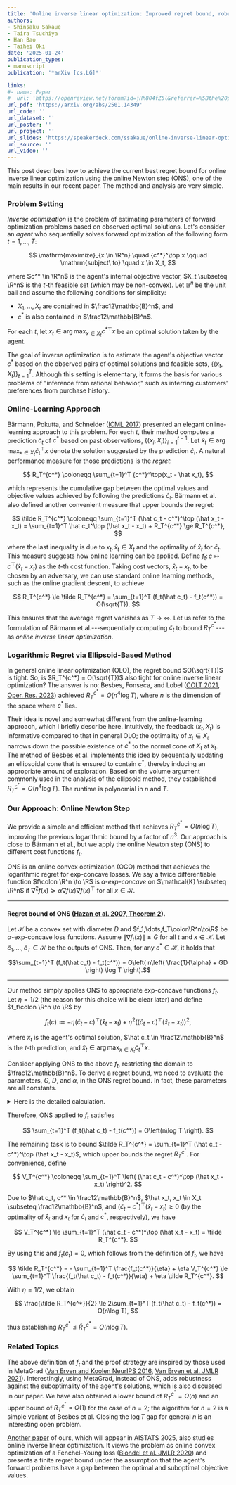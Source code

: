 ```yaml
---
title: 'Online inverse linear optimization: Improved regret bound, robustness to suboptimality, and toward tight regret analysis'
authors:
- Shinsaku Sakaue
- Taira Tsuchiya
- Han Bao
- Taihei Oki
date: '2025-01-24'
publication_types:
- manuscript
publication: '*arXiv [cs.LG]*'

links:
#- name: Paper
#  url: 'https://openreview.net/forum?id=jHh804fZ5l&referrer=%5Bthe%20profile%20of%20Shinsaku%20Sakaue%5D(%2Fprofile%3Fid%3D~Shinsaku_Sakaue1)'
url_pdf: 'https://arxiv.org/abs/2501.14349'
url_code: ''
url_dataset: ''
url_poster: ''
url_project: ''
url_slides: 'https://speakerdeck.com/ssakaue/online-inverse-linear-optimization'
url_source: ''
url_video: ''
---
```


This post describes how to achieve the current best regret bound for online inverse linear optimization using the online Newton step (ONS), one of the main results in our recent paper. 
The method and analysis are very simple.

### Problem Setting

*Inverse optimization* is the problem of estimating parameters of forward optimization problems based on observed optimal solutions. 
Let's consider an *agent* who sequentially solves forward optimization of the following form $t = 1,\dots,T$:

$$
\mathrm{maximize}_{x \in \R^n} \quad {c^*}^\top x
\qquad
\mathrm{subject\ to} \quad x \in X_t,
$$

where $c^* \in \R^n$ is the agent's internal objective vector, $X_t \subseteq \R^n$ is the $t$-th feasible set (which may be non-convex). 
Let $\mathbb{B}^n$ be the unit ball and assume the following conditions for simplicity:
- $X_1,\dots,X_t$ are contained in $\frac12\mathbb{B}^n$, and 
- $c^*$ is also contained in $\frac12\mathbb{B}^n$.

For each $t$, let $x_t \in \mathop{\mathrm{\arg\,\max}}_{x \in X_t} {c^*}^\top x$ be an optimal solution taken by the agent.

The goal of inverse optimization is to estimate the agent's objective vector $c^*$ based on the observed pairs of optimal solutions and feasible sets, $\{(x_t, X_t)\}_{t=1}^T$. 
Although this setting is elementary, it forms the basis for various problems of "inference from rational behavior," such as inferring customers' preferences from purchase history.


### Online-Learning Approach

Bärmann, Pokutta, and Schneider ([ICML 2017](https://proceedings.mlr.press/v70/barmann17a.html)) presented an elegant online-learning approach to this problem.
For each $t$, their method computes a prediction $\hat{c}_t$ of $c^*$ based on past observations, $\{(x_{i}, X_{i})\}_{i=1}^{t-1}$.
Let $\hat x_t \in \mathop{\mathrm{\arg\,\max}}_{x \in X_t} {\hat c_t}^\top x$ denote the solution suggested by the prediction $\hat{c}_t$.
A natural performance measure for those predictions is the *regret*: 

$$
R_T^{c^*} \coloneqq \sum_{t=1}^T {c^*}^\top(x_t - \hat x_t),
$$

which represents the cumulative gap between the optimal values and objective values achieved by following the predictions $\hat{c}_t$.
Bärmann et al. also defined another convenient measure that upper bounds the regret: 

$$
\tilde R_T^{c^*} \coloneqq \sum_{t=1}^T (\hat c_t - c^*)^\top (\hat x_t - x_t) = \sum_{t=1}^T \hat c_t^\top (\hat x_t - x_t) + R_T^{c^*} \ge R_T^{c^*},
$$

where the last inequality is due to $x_t, \hat x_t \in X_t$ and the optimality of $\hat x_t$ for $\hat c_t$.
This measure suggests how online learning can be applied.
Define $f_t\colon c\mapsto c^\top (\hat x_t - x_t)$ as the $t$-th cost function. 
Taking cost vectors, $\hat x_t - x_t$, to be chosen by an adversary, we can use standard online learning methods, such as the online gradient descent, to achieve 

$$
R_T^{c^*} \le \tilde R_T^{c^*} = \sum_{t=1}^T (f_t(\hat c_t) - f_t(c^*)) = O(\sqrt{T}).
$$

This ensures that the average regret vanishes as $T \to \infty$. 
Let us refer to the formulation of Bärmann et al.---sequentially computing $\hat{c}_t$ to bound $R_T^{c^*}$---as *online inverse linear optimization*. 

### Logarithmic Regret via Ellipsoid-Based Method
In general online linear optimization (OLO), the regret bound $O(\sqrt{T})$ is tight. So, is $R_T^{c^*} = O(\sqrt{T})$ also tight for online inverse linear optimization? 
The answer is no: Besbes, Fonseca, and Lobel ([COLT 2021](https://proceedings.mlr.press/v134/besbes21a.html), [Oper. Res. 2023](https://pubsonline.informs.org/doi/10.1287/opre.2021.0369)) achieved $R_T^{c^*} = O(n^4 \log T)$, where $n$ is the dimension of the space where $c^*$ lies. 

Their idea is novel and somewhat different from the online-learning approach, which I briefly describe here. 
Intuitively, the feedback $(x_t, X_t)$ is informative compared to that in general OLO; the optimality of $x_t \in X_t$ narrows down the possible existence of $c^*$ to the normal cone of $X_t$ at $x_t$. The method of Besbes et al. implements this idea by sequentially updating an ellipsoidal cone that is ensured to contain $c^*$, thereby inducing an appropriate amount of exploration. Based on the volume argument commonly used in the analysis of the ellipsoid method, they established $R_T^{c^*} = O(n^4 \log T)$. The runtime is polynomial in $n$ and $T$.

### Our Approach: Online Newton Step
We provide a simple and efficient method that achieves $R_T^{c^*} = O(n \log T)$, improving the previous logarithmic bound by a factor of $n^3$. 
Our approach is close to Bärmann et al., but we apply the online Newton step (ONS) to different cost functions $f_t$. 

ONS is an online convex optimization (OCO) method that achieves the logarithmic regret for exp-concave losses. 
We say a twice differentiable function $f\colon \R^n \to \R$ is *$\alpha$-exp-concave* on $\mathcal{K} \subseteq \R^n$ if $\nabla^2 f(x) \succeq \alpha \nabla f(x) \nabla f(x)^\top$ for all $x \in \mathcal{K}$. 

---
#### Regret bound of ONS ([Hazan et al. 2007, Theorem 2](https://link.springer.com/article/10.1007/s10994-007-5016-8)).
Let $\mathcal{K}$ be a convex set with diameter $D$ and $f_1,\dots,f_T\colon\R^n\to\R$ be $\alpha$-exp-concave loss functions. Assume $\| \nabla f_t(x) \| \le G$ for all $t$ and $x \in \mathcal{K}$. Let $\hat c_1,\dots,\hat c_T \in \mathcal{K}$ be the outputs of ONS. Then, for any $c^* \in \mathcal{K}$, it holds that  

$$\sum_{t=1}^T (f_t(\hat c_t) - f_t(c^*)) = O\left( n\left( \frac{1}{\alpha} + GD \right) \log T \right).$$

---

Our method simply applies ONS to appropriate exp-concave functions $f_t$.
Let $\eta = 1/2$ (the reason for this choice will be clear later) and define $f_t\colon \R^n \to \R$ by

$$
f_t(c) \coloneqq - \eta (\hat c_t - c)^\top (\hat x_t - x_t) + \eta^2 \left( (\hat c_t - c)^\top (\hat x_t - x_t) \right)^2,
$$

where $x_t$ is the agent's optimal solution, $\hat c_t \in \frac12\mathbb{B}^n$ is the $t$-th prediction, and $\hat x_t \in \mathop{\mathrm{\arg\,\max}}_{x \in X_t} {\hat c_t}^\top x$. 

Consider applying ONS to the above $f_t$, restricting the domain to $\frac12\mathbb{B}^n$. 
To derive a regret bound, we need to evaluate the parameters, $G$, $D$, and $\alpha$, in the ONS regret bound. 
In fact, these parameters are all constants. <details><summary>Here is the detailed calculation.</summary>

For simplicity, let $g_t = \hat x_t - x_t$, which satisfies $\| g_t \| \le 1$ since $\hat x_t, x_t \in X_t \subseteq \frac12\mathbb{B}^n$.

- Since the domain is $\frac12\mathbb{B}^n$, we have $D = 1$.
- By using $c, \hat c_t \in \frac12\mathbb{B}^n$, $\| g_t \| \le 1$, and $\eta = 1/2$, we have $$\| \nabla f_t(c) \| = \| \eta g_t - 2\eta^2 g_tg_t^\top (\hat c_t - c)\| \le \eta + 2\eta^2 \le 1$$ and $$\nabla f_t(c) \nabla f_t(c)^\top =  \eta^2 \left( 1 - 2 \eta g_t^\top (\hat c_t - c) \right)^2 g_t g_t^\top \preceq \eta^2 (1 + 2\eta)^2 g_t g_t^\top = 2\nabla^2 f_t(c),$$ hence $G = 1$ and $\alpha = \frac{1}{2}$.

Thus, those parameters are constant for $\eta = 1/2$. 
</details>

Therefore, ONS applied to $f_t$ satisfies 

$$
\sum_{t=1}^T (f_t(\hat c_t) - f_t(c^*)) = O\left(n\log T \right).
$$

The remaining task is to bound $\tilde R_T^{c^*} = \sum_{t=1}^T (\hat c_t - c^*)^\top (\hat x_t - x_t)$, which upper bounds the regret $R_T^{c^*}$.
For convenience, define 

$$
V_T^{c^*} \coloneqq \sum_{t=1}^T \left( (\hat c_t - c^*)^\top (\hat x_t - x_t) \right)^2.
$$

Due to $\hat c_t, c^* \in \frac12\mathbb{B}^n$, $\hat x_t, x_t \in X_t \subseteq \frac12\mathbb{B}^n$, and $(\hat c_t - c^*)^\top (\hat x_t - x_t) \ge 0$ (by the optimality of $\hat x_t$ and $x_t$ for $\hat c_t$ and $c^*$, respectively), we have 

$$
V_T^{c^*} \le \sum_{t=1}^T (\hat c_t - c^*)^\top (\hat x_t - x_t) = \tilde R_T^{c^*}.
$$ 

By using this and $f_t(\hat c_t) = 0$, which follows from the definition of $f_t$, we have

$$
\tilde R_T^{c^*} = - \sum_{t=1}^T \frac{f_t(c^*)}{\eta} + \eta V_T^{c^*} \le \sum_{t=1}^T \frac{f_t(\hat c_t) - f_t(c^*)}{\eta} + \eta \tilde R_T^{c^*}.
$$

With $\eta = 1/2$, we obtain 

$$
\frac{\tilde R_T^{c^*}}{2}
\le 
2\sum_{t=1}^T (f_t(\hat c_t) - f_t(c^*)) = 
O(n\log T), 
$$

thus establishing $R_T^{c^*} \le \tilde R_T^{c^*} = O(n\log T)$.

### Related Topics

The above definition of $f_t$ and the proof strategy are inspired by those used in MetaGrad ([Van Erven and Koolen NeurIPS 2016](https://papers.nips.cc/paper_files/paper/2016/hash/14cfdb59b5bda1fc245aadae15b1984a-Abstract.html), [Van Erven et al. JMLR 2021](https://www.jmlr.org/papers/v22/20-1444.html)). Interestingly, using MetaGrad, instead of ONS, adds robustness against the suboptimality of the agent's solutions, which is also discussed in our paper. 
We have also obtained a lower bound of $R_T^{c^*} = \Omega(n)$ and an upper bound of $R_T^{c^*} = O(1)$ for the case of $n=2$; the algorithm for $n=2$ is a simple variant of Besbes et al. Closing the $\log T$ gap for general $n$ is an interesting open problem.

[Another paper](https://ssakaue.github.io/publication/sakaue-2025-revisiting/) of ours, which will appear in AISTATS 2025, also studies online inverse linear optimization. 
It views the problem as online convex optimization of a Fenchel–Young loss ([Blondel et al. JMLR 2020](https://jmlr.csail.mit.edu/papers/v21/19-021.html)) and presents a finite regret bound under the assumption that the agent's forward problems have a gap between the optimal and suboptimal objective values.